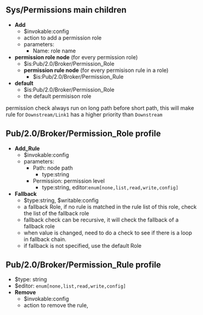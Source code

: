 ## Sys/Permissions main children
* **Add**
  * $invokable:config
  * action to add a permission role
  * parameters:
    * Name: role name
* **permission role node** (for every permission role)
  * $is:Pub/2.0/Broker/Permission_Role 
  * **permission rule node** (for every permisison rule in a role)
    * $is:Pub/2.0/Broker/Permission_Rule 
* **default**
  * $is:Pub/2.0/Broker/Permission_Role
  * the default permisison role

permission check always run on long path before short path, this will make rule for `Downstream/Link1` has a higher priority than `Downstream`

## Pub/2.0/Broker/Permission_Role profile
* **Add_Rule**
  * $invokable:config
  * parameters:
    * Path: node path
      * type:string
    * Permission: permission level
      * type:string, editor:`enum[none,list,read,write,config]`
* **Fallback**
  * $type:string, $writable:config
  * a fallback Role, if no rule is matched in the rule list of this role, check the list of the fallback role
  * fallback check can be recursive, it will check the fallback of a fallback role
  * when value is changed, need to do a check to see if there is a loop in fallback chain.
  * if fallback is not specified, use the default Role


## Pub/2.0/Broker/Permission_Rule profile
* $type: string
* $editor: `enum[none,list,read,write,config]`
* **Remove**
  * $invokable:config
  * action to remove the rule, 
